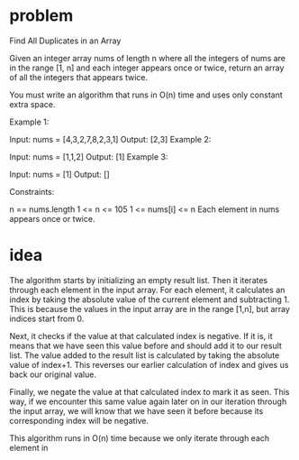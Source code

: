 # problem

Find All Duplicates in an Array

Given an integer array nums of length n where all the integers of nums are in the range [1, n] and each integer appears once or twice, return an array of all the integers that appears twice.

You must write an algorithm that runs in O(n) time and uses only constant extra space.



Example 1:

Input: nums = [4,3,2,7,8,2,3,1]
Output: [2,3]
Example 2:

Input: nums = [1,1,2]
Output: [1]
Example 3:

Input: nums = [1]
Output: []


Constraints:

n == nums.length
1 <= n <= 105
1 <= nums[i] <= n
Each element in nums appears once or twice.

# idea

The algorithm starts by initializing an empty result list. Then it iterates through each element in the input array. For each element, it calculates an index by taking the absolute value of the current element and subtracting 1. This is because the values in the input array are in the range [1,n], but array indices start from 0.

Next, it checks if the value at that calculated index is negative. If it is, it means that we have seen this value before and should add it to our result list. The value added to the result list is calculated by taking the absolute value of index+1. This reverses our earlier calculation of index and gives us back our original value.

Finally, we negate the value at that calculated index to mark it as seen. This way, if we encounter this same value again later on in our iteration through the input array, we will know that we have seen it before because its corresponding index will be negative.

This algorithm runs in O(n) time because we only iterate through each element in